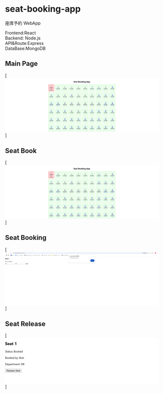 # seat-booking-app

座席予約 WebApp

Frontend:React  
Backend: Node.js  
API&Route:Express  
DataBase:MongoDB

## Main Page

[![MainPage](/photo/listpage.png)]

## Seat Book

[![Main Page Screenshot](/photo/listpage.png)]

## Seat Booking

[![SeatBook](/photo/seatbook.png)]

## Seat Release

[![SeatRelease](/photo/release.png)]
